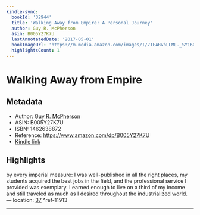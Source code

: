 ```yaml
---
kindle-sync:
  bookId: '32944'
  title: 'Walking Away from Empire: A Personal Journey'
  author: Guy R. McPherson
  asin: B005Y27K7U
  lastAnnotatedDate: '2017-05-01'
  bookImageUrl: 'https://m.media-amazon.com/images/I/71EARVhLLML._SY160.jpg'
  highlightsCount: 1
---
```

# Walking Away from Empire
## Metadata
* Author: [Guy R. McPherson](https://www.amazon.com/Guy-R-McPherson/e/B001IXMAWY/ref=dp_byline_cont_ebooks_1)
* ASIN: B005Y27K7U
* ISBN: 1462638872
* Reference: https://www.amazon.com/dp/B005Y27K7U
* [Kindle link](kindle://book?action=open&asin=B005Y27K7U)

## Highlights
by every imperial measure: I was well-published in all the right places, my students acquired the best jobs in the field, and the professional service I provided was exemplary. I earned enough to live on a third of my income and still traveled as much as I desired throughout the industrialized world. — location: [37](kindle://book?action=open&asin=B005Y27K7U&location=37) ^ref-11913

---
